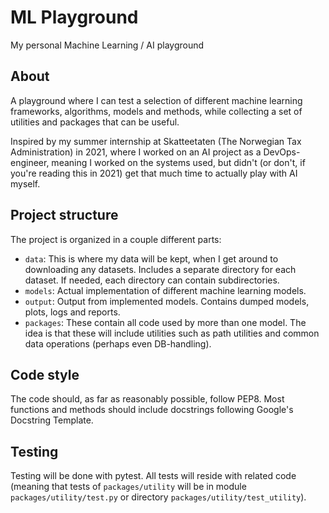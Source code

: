# ML Playground
My personal Machine Learning / AI playground

## About
A playground where I can test a selection of different machine learning frameworks, algorithms, models and methods, while collecting a set of utilities and packages that can be useful.

Inspired by my summer internship at Skatteetaten (The Norwegian Tax Administration) in 2021, where I worked on an AI project as a DevOps-engineer, meaning I worked on the systems used, but didn't (or don't, if you're reading this in 2021) get that much time to actually play with AI myself.

## Project structure
The project is organized in a couple different parts:
- `data`: This is where my data will be kept, when I get around to downloading any datasets. Includes a separate directory for each dataset. If needed, each directory can contain subdirectories.
- `models`: Actual implementation of different machine learning models.
- `output`: Output from implemented models. Contains dumped models, plots, logs and reports.
- `packages`: These contain all code used by more than one model. The idea is that these will include utilities such as path utilities and common data operations (perhaps even DB-handling).

## Code style
The code should, as far as reasonably possible, follow PEP8. Most functions and methods should include docstrings following Google's Docstring Template.

## Testing
Testing will be done with pytest. All tests will reside with related code (meaning that tests of `packages/utility` will be in module `packages/utility/test.py` or directory `packages/utility/test_utility`).